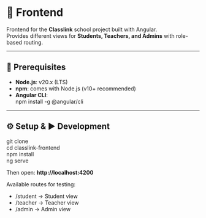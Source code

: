 # 📘 Frontend

Frontend for the **Classlink** school project built with Angular.  
Provides different views for **Students, Teachers, and Admins** with role-based routing.

---

## 🚀 Prerequisites

- **Node.js**: v20.x (LTS)  
- **npm**: comes with Node.js (v10+ recommended)  
- **Angular CLI**:  
  npm install -g @angular/cli

---

## ⚙️ Setup & ▶️ Development

git clone <repo-url>  
cd classlink-frontend  
npm install  
ng serve  

Then open: **http://localhost:4200**

Available routes for testing:  
- /student → Student view  
- /teacher → Teacher view  
- /admin → Admin view
